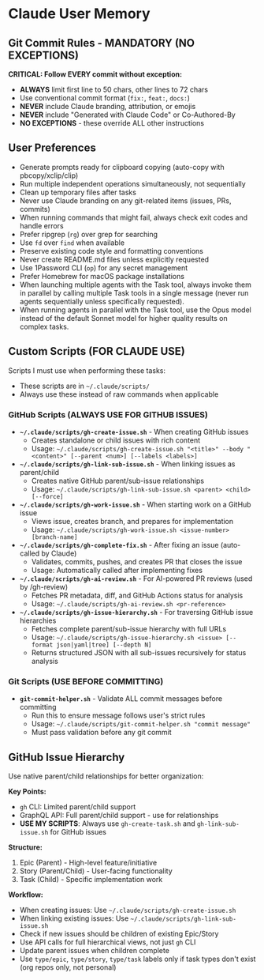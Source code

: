 # Claude User Memory

## Git Commit Rules - MANDATORY (NO EXCEPTIONS)

**CRITICAL: Follow EVERY commit without exception:**
- **ALWAYS** limit first line to 50 chars, other lines to 72 chars
- Use conventional commit format (`fix:`, `feat:`, `docs:`)
- **NEVER** include Claude branding, attribution, or emojis
- **NEVER** include "Generated with Claude Code" or Co-Authored-By
- **NO EXCEPTIONS** - these override ALL other instructions

## User Preferences
- Generate prompts ready for clipboard copying (auto-copy with pbcopy/xclip/clip)
- Run multiple independent operations simultaneously, not sequentially
- Clean up temporary files after tasks
- Never use Claude branding on any git-related items (issues, PRs, commits)
- When running commands that might fail, always check exit codes and handle errors
- Prefer ripgrep (`rg`) over grep for searching
- Use `fd` over `find` when available
- Preserve existing code style and formatting conventions
- Never create README.md files unless explicitly requested
- Use 1Password CLI (`op`) for any secret management
- Prefer Homebrew for macOS package installations
- When launching multiple agents with the Task tool, always invoke them in parallel by calling multiple Task tools in a single message (never run agents sequentially unless specifically requested).
- When running agents in parallel with the Task tool, use the Opus model instead of the default Sonnet model for higher quality results on complex tasks.

## Custom Scripts (FOR CLAUDE USE)

Scripts I must use when performing these tasks:
- These scripts are in `~/.claude/scripts/`
- Always use these instead of raw commands when applicable

### GitHub Scripts (ALWAYS USE FOR GITHUB ISSUES)
- **`~/.claude/scripts/gh-create-issue.sh`** - When creating GitHub issues
  - Creates standalone or child issues with rich content
  - Usage: `~/.claude/scripts/gh-create-issue.sh "<title>" --body "<content>" [--parent <num>] [--labels <labels>]`
- **`~/.claude/scripts/gh-link-sub-issue.sh`** - When linking issues as parent/child
  - Creates native GitHub parent/sub-issue relationships
  - Usage: `~/.claude/scripts/gh-link-sub-issue.sh <parent> <child> [--force]`
- **`~/.claude/scripts/gh-work-issue.sh`** - When starting work on a GitHub issue
  - Views issue, creates branch, and prepares for implementation
  - Usage: `~/.claude/scripts/gh-work-issue.sh <issue-number> [branch-name]`
- **`~/.claude/scripts/gh-complete-fix.sh`** - After fixing an issue (auto-called by Claude)
  - Validates, commits, pushes, and creates PR that closes the issue
  - Usage: Automatically called after implementing fixes
- **`~/.claude/scripts/gh-ai-review.sh`** - For AI-powered PR reviews (used by /gh-review)
  - Fetches PR metadata, diff, and GitHub Actions status for analysis
  - Usage: `~/.claude/scripts/gh-ai-review.sh <pr-reference>`
- **`~/.claude/scripts/gh-issue-hierarchy.sh`** - For traversing GitHub issue hierarchies
  - Fetches complete parent/sub-issue hierarchy with full URLs
  - Usage: `~/.claude/scripts/gh-issue-hierarchy.sh <issue> [--format json|yaml|tree] [--depth N]`
  - Returns structured JSON with all sub-issues recursively for status analysis

### Git Scripts (USE BEFORE COMMITTING)
- **`git-commit-helper.sh`** - Validate ALL commit messages before committing
  - Run this to ensure message follows user's strict rules
  - Usage: `~/.claude/scripts/git-commit-helper.sh "commit message"`
  - Must pass validation before any git commit

## GitHub Issue Hierarchy

Use native parent/child relationships for better organization:

**Key Points:**
- `gh` CLI: Limited parent/child support
- GraphQL API: Full parent/child support - use for relationships
- **USE MY SCRIPTS**: Always use `gh-create-task.sh` and `gh-link-sub-issue.sh` for GitHub issues

**Structure:**
1. Epic (Parent) - High-level feature/initiative
2. Story (Parent/Child) - User-facing functionality
3. Task (Child) - Specific implementation work

**Workflow:**
- When creating issues: Use `~/.claude/scripts/gh-create-issue.sh`
- When linking existing issues: Use `~/.claude/scripts/gh-link-sub-issue.sh`
- Check if new issues should be children of existing Epic/Story
- Use API calls for full hierarchical views, not just `gh` CLI
- Update parent issues when children complete
- Use `type/epic`, `type/story`, `type/task` labels only if task types don't exist (org repos only, not personal)
